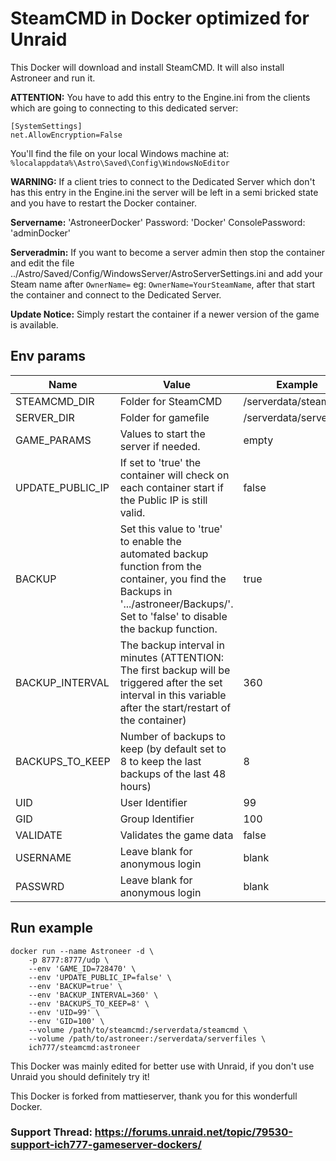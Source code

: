 # SteamCMD in Docker optimized for Unraid
This Docker will download and install SteamCMD. It will also install Astroneer and run it.

**ATTENTION:** You have to add this entry to the Engine.ini from the clients which are going to connecting to this dedicated server:
```
[SystemSettings]
net.AllowEncryption=False
```
You'll find the file on your local Windows machine at: `%localappdata%\Astro\Saved\Config\WindowsNoEditor`

**WARNING:** If a client tries to connect to the Dedicated Server which don't has this entry in the Engine.ini the server will be left in a semi bricked state and you have to restart the Docker container.

**Servername:** 'AstroneerDocker' Password: 'Docker' ConsolePassword: 'adminDocker'

**Serveradmin:** If you want to become a server admin then stop the container and edit the file ../Astro/Saved/Config/WindowsServer/AstroServerSettings.ini and add your Steam name after `OwnerName=` eg: `OwnerName=YourSteamName`, after that start the container and connect to the Dedicated Server.

**Update Notice:** Simply restart the container if a newer version of the game is available.

## Env params
| Name | Value | Example |
| --- | --- | --- |
| STEAMCMD_DIR | Folder for SteamCMD | /serverdata/steamcmd |
| SERVER_DIR | Folder for gamefile | /serverdata/serverfiles |
| GAME_PARAMS | Values to start the server if needed. | empty |
| UPDATE_PUBLIC_IP | If set to 'true' the container will check on each container start if the Public IP is still valid. | false |
| BACKUP | Set this value to 'true' to enable the automated backup function from the container, you find the Backups in '.../astroneer/Backups/'. Set to 'false' to disable the backup function. | true |
| BACKUP_INTERVAL | The backup interval in minutes (ATTENTION: The first backup will be triggered after the set interval in this variable after the start/restart of the container) | 360 |
| BACKUPS_TO_KEEP | Number of backups to keep (by default set to 8 to keep the last backups of the last 48 hours) | 8 |
| UID | User Identifier | 99 |
| GID | Group Identifier | 100 |
| VALIDATE | Validates the game data | false |
| USERNAME | Leave blank for anonymous login | blank |
| PASSWRD | Leave blank for anonymous login | blank |


## Run example
```
docker run --name Astroneer -d \
	-p 8777:8777/udp \
	--env 'GAME_ID=728470' \
	--env 'UPDATE_PUBLIC_IP=false' \
	--env 'BACKUP=true' \
	--env 'BACKUP_INTERVAL=360' \
	--env 'BACKUPS_TO_KEEP=8' \
	--env 'UID=99' \
	--env 'GID=100' \
	--volume /path/to/steamcmd:/serverdata/steamcmd \
	--volume /path/to/astroneer:/serverdata/serverfiles \
	ich777/steamcmd:astroneer
```

This Docker was mainly edited for better use with Unraid, if you don't use Unraid you should definitely try it!

This Docker is forked from mattieserver, thank you for this wonderfull Docker.

### Support Thread: https://forums.unraid.net/topic/79530-support-ich777-gameserver-dockers/
